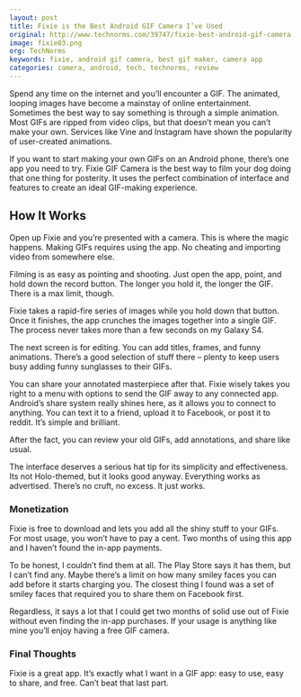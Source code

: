 ```yaml
---
layout: post
title: Fixie is the Best Android GIF Camera I’ve Used
original: http://www.technorms.com/39747/fixie-best-android-gif-camera
image: fixie03.png
org: TechNorms
keywords: fixie, android gif camera, best gif maker, camera app
categories: camera, android, tech, technorms, review
---
```


Spend any time on the internet and you’ll encounter a GIF. The animated, looping images have become a mainstay of online entertainment. Sometimes the best way to say something is through a simple animation. Most GIFs are ripped from video clips, but that doesn’t mean you can’t make your own. Services like Vine and Instagram have shown the popularity of user-created animations.

<!--break-->

If you want to start making your own GIFs on an Android phone, there’s one app you need to try. Fixie GIF Camera is the best way to film your dog doing that one thing for posterity. It uses the perfect combination of interface and features to create an ideal GIF-making experience.

## How It Works

Open up Fixie and you’re presented with a camera. This is where the magic happens. Making GIFs requires using the app. No cheating and importing video from somewhere else.

Filming is as easy as pointing and shooting. Just open the app, point, and hold down the record button. The longer you hold it, the longer the GIF. There is a max limit, though.

Fixie takes a rapid-fire series of images while you hold down that button. Once it finishes, the app crunches the images together into a single GIF. The process never takes more than a few seconds on my Galaxy S4.

The next screen is for editing. You can add titles, frames, and funny animations. There’s a good selection of stuff there – plenty to keep users busy adding funny sunglasses to their GIFs.

You can share your annotated masterpiece after that. Fixie wisely takes you right to a menu with options to send the GIF away to any connected app. Android’s share system really shines here, as it allows you to connect to anything. You can text it to a friend, upload it to Facebook, or post it to reddit. It’s simple and brilliant.

After the fact, you can review your old GIFs, add annotations, and share like usual.

The interface deserves a serious hat tip for its simplicity and effectiveness. Its not Holo-themed, but it looks good anyway. Everything works as advertised. There’s no cruft, no excess. It just works.

### Monetization

Fixie is free to download and lets you add all the shiny stuff to your GIFs. For most usage, you won’t have to pay a cent. Two months of using this app and I haven’t found the in-app payments.

To be honest, I couldn’t find them at all. The Play Store says it has them, but I can’t find any. Maybe there’s a limit on how many smiley faces you can add before it starts charging you. The closest thing I found was a set of smiley faces that required you to share them on Facebook first.

Regardless, it says a lot that I could get two months of solid use out of Fixie without even finding the in-app purchases. If your usage is anything like mine you’ll enjoy having a free GIF camera.

### Final Thoughts

Fixie is a great app. It’s exactly what I want in a GIF app: easy to use, easy to share, and free. Can’t beat that last part.